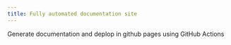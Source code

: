 ```yaml
---
title: Fully automated documentation site
---
```

Generate documentation and deplop in github pages using GitHub Actions 